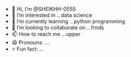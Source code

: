 - 👋 Hi, I’m @SHEIKHH-0555
- 👀 I’m interested in ...data science
- 🌱 I’m currently learning ...python programming
- 💞️ I’m looking to collaborate on ...frnds
- 📫 How to reach me ...upper
- 😄 Pronouns: ...
- ⚡ Fun fact: ...

<!---
SHEIKHH-0555/SHEIKHH-0555 is a ✨ special ✨ repository because its `README.md` (this file) appears on your GitHub profile.
You can click the Preview link to take a look at your changes.
--->
